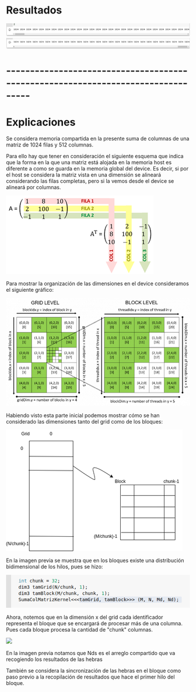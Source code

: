 # Resultados
![](https://raw.githubusercontent.com/FranklinCncr/TopicosEnComputacionGraficaGrupo/master/3%20Suma%20de%20columnas%20de%20matriz%20con%20memoria%20compartida/capturas/cg1.png)
![](https://raw.githubusercontent.com/FranklinCncr/TopicosEnComputacionGraficaGrupo/master/3%20Suma%20de%20columnas%20de%20matriz%20con%20memoria%20compartida/capturas/cg2.png)

# ---------------------------------------------------------------------------------

# Explicaciones

Se considera memoria compartida en la presente suma de columnas de una matriz de 1024 filas y 512 columnas.

Para ello hay que tener en consideración el siguiente esquema que indica que la forma en la que una matriz está alojada en la memoria host es diferente a como se guarda en la memoria global del device. Es decir, si por el host se considera la matriz vista en una dimensión se alineará considerando las filas completas, pero si la vemos desde el device se alineará por columnas. 

![](https://raw.githubusercontent.com/FranklinCncr/TopicosEnComputacionGraficaGrupo/master/3%20Suma%20de%20columnas%20de%20matriz%20con%20memoria%20compartida/capturas/im1.png)

Para mostrar la organización de las dimensiones en el device consideramos el siguiente gráfico:

![](https://raw.githubusercontent.com/FranklinCncr/TopicosEnComputacionGraficaGrupo/master/3%20Suma%20de%20columnas%20de%20matriz%20con%20memoria%20compartida/capturas/im2.png)

Habiendo visto esta parte inicial podemos mostrar cómo se han considerado las dimensiones tanto del grid como de los bloques:

![](https://raw.githubusercontent.com/FranklinCncr/TopicosEnComputacionGraficaGrupo/master/3%20Suma%20de%20columnas%20de%20matriz%20con%20memoria%20compartida/capturas/im3.png)

En la imagen previa se muestra que en los bloques existe una distribución bidimensional de los hilos, pues se hizo:

![](https://raw.githubusercontent.com/FranklinCncr/TopicosEnComputacionGraficaGrupo/master/3%20Suma%20de%20columnas%20de%20matriz%20con%20memoria%20compartida/capturas/im4.png)

Ahora, notemos que en la dimensión x del grid cada identificador representa el bloque que se encargará de procesar más de una columna. Pues cada bloque procesa la cantidad de "chunk" columnas.

![](https://raw.githubusercontent.com/FranklinCncr/TopicosEnComputacionGraficaGrupo/master/3%20Suma%20de%20columnas%20de%20matriz%20con%20memoria%20compartida/capturas/im5.png)

En la imagen previa notamos que Nds es el arreglo compartido que va recogiendo los resultados de las hebras

También se considera la sincronización de las hebras en el bloque como paso previo a la recopilación de resultados que hace el primer hilo del bloque.


